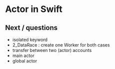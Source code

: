 # Actor in Swift

## Next / questions

- isolated keyword
- 2_DataRace : create one Worker for both cases
- transfer between two (actor) accounts
- main actor
- global actor
